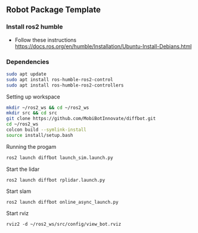 ## Robot Package Template
### Install ros2 humble
- Follow these instructions https://docs.ros.org/en/humble/Installation/Ubuntu-Install-Debians.html
### Dependencies
```bash
sudo apt update
sudo apt install ros-humble-ros2-control
sudo apt install ros-humble-ros2-controllers
```

Setting up workspace
```bash
mkdir ~/ros2_ws && cd ~/ros2_ws
mkdir src && cd src
git clone https://github.com/MobiBotInnovate/diffbot.git
cd ~/ros2_ws
colcon build --symlink-install
source install/setup.bash
```
Running the progam
```bash
ros2 launch diffbot launch_sim.launch.py
```
Start the lidar
```
ros2 launch diffbot rplidar.launch.py
```
Start slam
```
ros2 launch diffbot online_async_launch.py
```
Start rviz
```
rviz2 -d ~/ros2_ws/src/config/view_bot.rviz
```

